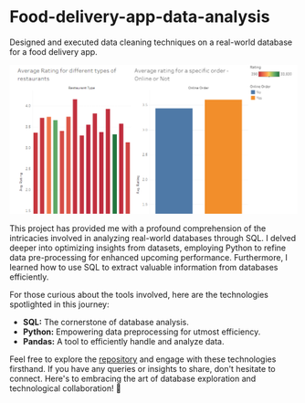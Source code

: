 # Food-delivery-app-data-analysis
Designed and executed data cleaning techniques on a real-world database for a food delivery app.

![Screenshot](food_delivery.png)

This project has provided me with a profound comprehension of the intricacies involved in analyzing real-world databases through SQL. I delved deeper into optimizing insights from datasets, employing Python to refine data pre-processing for enhanced upcoming performance. Furthermore, I learned how to use SQL to extract valuable information from databases efficiently.

For those curious about the tools involved, here are the technologies spotlighted in this journey:

- **SQL:** The cornerstone of database analysis.
- **Python:** Empowering data preprocessing for utmost efficiency.
- **Pandas:** A tool to efficiently handle and analyze data.

Feel free to explore the [repository](repository_link) and engage with these technologies firsthand. If you have any queries or insights to share, don't hesitate to connect. Here's to embracing the art of database exploration and technological collaboration! 🚀
